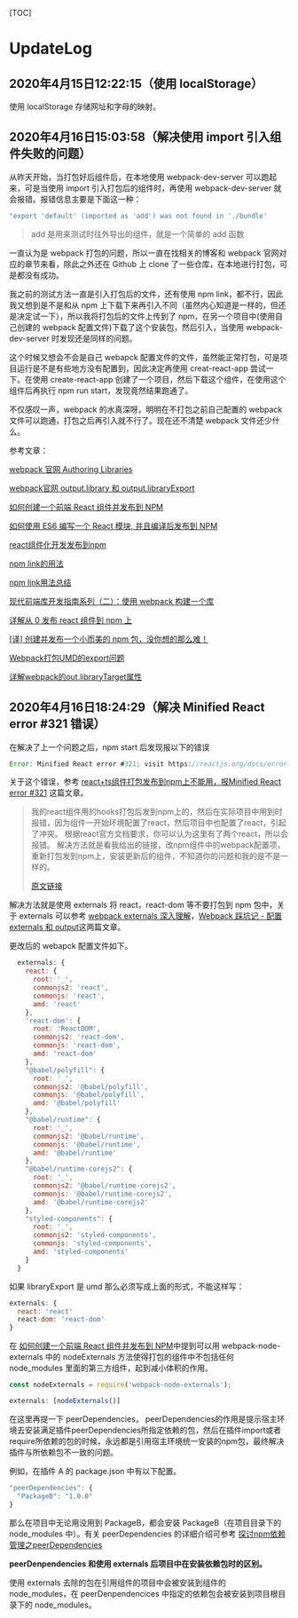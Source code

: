 [TOC]

# UpdateLog

## 2020年4月15日12:22:15（使用 localStorage）

使用 localStorage 存储网址和字母的映射。

## 2020年4月16日15:03:58（解决使用 import 引入组件失败的问题）

从昨天开始，当打包好后组件后，在本地使用  webpack-dev-server 可以跑起来，可是当使用 import 引入打包后的组件时，再使用 webpack-dev-server 就会报错。报错信息主要是下面这一种：

```js
"export 'default' (imported as 'add') was not found in './bundle'
```

> add 是用来测试时往外导出的组件，就是一个简单的 add 函数

一直认为是 webpack 打包的问题，所以一直在找相关的博客和 webpack 官网对应的章节来看，除此之外还在 Github 上 clone 了一些仓库，在本地进行打包，可是都没有成功。

我之前的测试方法一直是引入打包后的文件，还有使用 npm link，都不行，因此我又想到是不是和从 npm 上下载下来再引入不同（虽然内心知道是一样的，但还是决定试一下），所以我将打包后的文件上传到了 npm，在另一个项目中(使用自己创建的 webpack 配置文件)下载了这个安装包，然后引入，当使用 webpack-dev-server 时发现还是同样的问题。

这个时候又想会不会是自己 webapck 配置文件的文件，虽然能正常打包，可是项目运行是不是有些地方没有配置到，因此决定再使用 creat-react-app 尝试一下。在使用 create-react-app 创建了一个项目，然后下载这个组件，在使用这个组件后再执行 npm run start，发现竟然结果跑通了。

不仅感叹一声，webpack 的水真深呀，明明在不打包之前自己配置的 webpack 文件可以跑通，打包之后再引入就不行了。现在还不清楚 webpack 文件还少什么。

参考文章：

[webpack 官网 Authoring Libraries]( https://webpack.js.org/guides/author-libraries/#root )

[webpack官网 output.library 和 output.libraryExport ](https://webpack.js.org/configuration/output/#outputlibrary)

[如何创建一个前端 React 组件并发布到 NPM](https://www.jianshu.com/p/db6113c94dbc)

[如何使用 ES6 编写一个 React 模块, 并且编译后发布到 NPM](http://react-china.org/t/es6-react-npm/3879)

[react组件化开发发布到npm](https://www.cnblogs.com/Hsong/p/9938928.html)

[npm link的用法](https://www.cnblogs.com/asdfq/p/10994227.html)

[npm link用法总结](https://www.cnblogs.com/mengff/p/11743145.html)

[现代前端库开发指南系列（二）：使用 webpack 构建一个库](https://blog.csdn.net/array_huang/article/details/103415852)

[详解从 0 发布 react 组件到 npm 上]( https://www.jianshu.com/p/324f2756da8e )

[[译] 创建并发布一个小而美的 npm 包，没你想的那么难！](https://juejin.im/post/5c26c1b65188252dcb312ad6)

[Webpack打包UMD的export问题](https://twindy.org/webpackda-bao-umdde-exportwen-ti/)

[详解webpack的out.libraryTarget属性](https://blog.csdn.net/frank_yll/article/details/78992778)

## 2020年4月16日18:24:29（解决 Minified React error #321 错误）

在解决了上一个问题之后，npm start 后发现报以下的错误

```js
Error: Minified React error #321; visit https://reactjs.org/docs/error-decoder.html?invariant=321 for the full message or use the non-minified dev environment for full errors and additional helpful warnings.
```

关于这个错误，参考 [react+ts组件打包发布到npm上不能用，报Minified React error #321](https://segmentfault.com/q/1010000020577029) 这篇文章。

> 我的react组件用的hooks打包后发到npm上的，然后在实际项目中用到时报错，因为组件一开始环境配置了react，然后项目中也配置了react，引起了冲突。
> 根据react官方文档要求，你可以认为这里有了两个react，所以会报错。
> 解决方法就是看我给出的链接，改npm组件中的webpack配置项，重新打包发到npm上，安装更新后的组件，不知道你的问题和我的是不是一样的。 
>
> [原文链接](https://github.com/lizhongzhen11/dailyGain/issues/57)

解决方法就是使用 externals 将 react，react-dom 等不要打包到 npm 包中，关于 externals 可以参考 [webpack externals 深入理解](https://segmentfault.com/a/1190000012113011?utm_source=tag-newest)，[Webpack 踩坑记 - 配置 externals 和 output](https://cloud.tencent.com/developer/article/1607190)这两篇文章。

更改后的 webapck 配置文件如下。

```js
  externals: {
    react: {
      root: '_',
      commonjs2: 'react',
      commonjs: 'react',
      amd: 'react'
    },
    'react-dom': {
      root: 'ReactDOM',
      commonjs2: 'react-dom',
      commonjs: 'react-dom',
      amd: 'react-dom'
    },
    "@babel/polyfill": {
      root: '_',
      commonjs2: '@babel/polyfill',
      commonjs: '@babel/polyfill',
      amd: '@babel/polyfill'
    },
    "@babel/runtime": {
      root: '_',
      commonjs2: '@babel/runtime',
      commonjs: '@babel/runtime',
      amd: '@babel/runtime'
    },
    "@babel/runtime-corejs2": {
      root: '_',
      commonjs2: '@babel/runtime-corejs2',
      commonjs: '@babel/runtime-corejs2',
      amd: '@babel/runtime-corejs2'
    },
    "styled-components": {
      root: '_',
      commonjs2: 'styled-components',
      commonjs: 'styled-components',
      amd: 'styled-components'
    }
  }
```

如果 libraryExport 是 umd 那么必须写成上面的形式，不能这样写：

```js
externals: {
  react: 'react'
  react-dom: 'react-dom'
}
```

在 [如何创建一个前端 React 组件并发布到 NPM](https://github.com/lizhongzhen11/dailyGain/issues/57)中提到可以用 webpack-node-externals 中的 nodeExternals 方法使得打包的组件中不包括任何 node_modules 里面的第三方组件，起到减小体积的作用。 

```js
const nodeExternals = require('webpack-node-externals');

externals: [nodeExternals()]
```

在这里再提一下 peerDependencies， peerDependencies的作用是提示宿主环境去安装满足插件peerDependencies所指定依赖的包，然后在插件import或者require所依赖的包的时候，永远都是引用宿主环境统一安装的npm包，最终解决插件与所依赖包不一致的问题。 

例如，在插件 A 的 package.json 中有以下配置。

```js
"peerDependencies": {
  "PackageB": "1.0.0"
}
```

那么在项目中无论用没用到 PackageB，都会安装 PackageB（在项目目录下的 node_modules 中）。有关 peerDependencies 的详细介绍可参考 [探讨npm依赖管理之peerDependencies](https://www.cnblogs.com/wonyun/p/9692476.html)

**peerDenpendencies 和使用  externals 后项目中在安装依赖包时的区别。**

使用 externals 去除的包在引用组件的项目中会被安装到组件的 node_modules，在 peerDenpendencices 中指定的依赖包会被安装到项目根目录下的 node_modules。 

